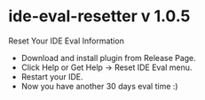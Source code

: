 # ide-eval-resetter v 1.0.5
Reset Your IDE Eval Information

* Download and install plugin from Release Page.
* Click Help or Get Help -> Reset IDE Eval menu.
* Restart your IDE.
* Now you have another 30 days eval time :)

